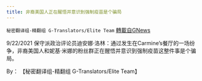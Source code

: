 ```yaml
---
title: 非裔美国人正在醒悟并意识到强制疫苗是个骗局
---
```

`秘密翻译组-精翻组 G-Translators/Elite Team` [轉載自GNews](https://gnews.org/zh-hans/1555762/)

9/22/2021 保守派政治评论员迪安娜·洛林：通过发生在Carmine’s餐厅的一场纷争，非裔美国人和妮基·米娜的粉丝群正在醒悟并意识到强制疫苗这整件事是个骗局。

By： 【秘密翻译组-精翻组 G-Translators/Elite Team】
